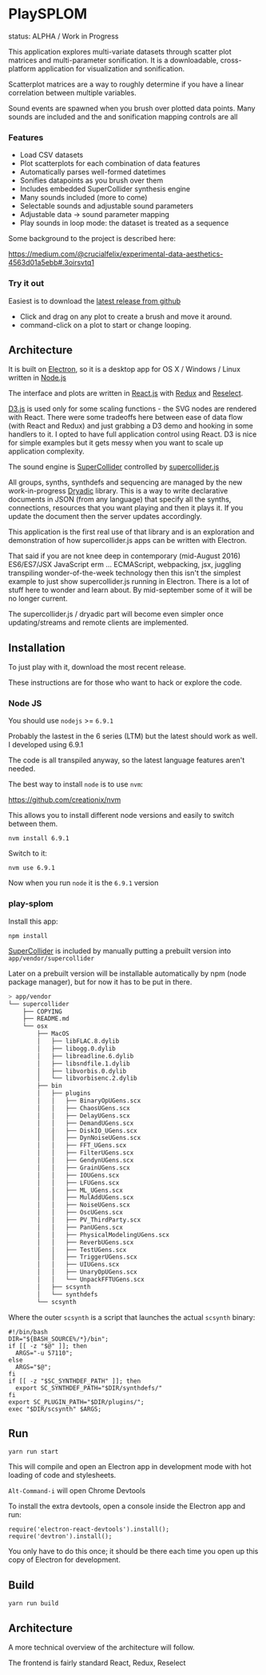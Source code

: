 # PlaySPLOM

status: ALPHA / Work in Progress

This application explores multi-variate datasets through scatter plot matrices and multi-parameter sonification. It is a downloadable, cross-platform application for visualization and sonification.

Scatterplot matrices are a way to roughly determine if you have a linear correlation between multiple variables.

Sound events are spawned when you brush over plotted data points. Many sounds are included and the  and sonification mapping controls are all

### Features

- Load CSV datasets
- Plot scatterplots for each combination of data features
- Automatically parses well-formed datetimes
- Sonifies datapoints as you brush over them
- Includes embedded SuperCollider synthesis engine
- Many sounds included (more to come)
- Selectable sounds and adjustable sound parameters
- Adjustable data -> sound parameter mapping
- Play sounds in loop mode: the dataset is treated as a sequence

Some background to the project is described here:

https://medium.com/@crucialfelix/experimental-data-aesthetics-4563d01a5ebb#.3oirsvtq1

### Try it out

Easiest is to download the [latest release from github](https://github.com/experimentalDataAesthetics/play-splom/releases)

- Click and drag on any plot to create a brush and move it around.
- command-click on a plot to start or change looping.

## Architecture

It is built on [Electron](http://electron.atom.io/), so it is a desktop app for OS X / Windows / Linux written in [Node.js](https://nodejs.org/)

The interface and plots are written in [React.js](https://facebook.github.io/react/) with [Redux](http://redux.js.org/) and [Reselect](https://github.com/reactjs/reselect).

[D3.js](https://d3js.org/) is used only for some scaling functions - the SVG nodes are rendered with React. There were some tradeoffs here between ease of data flow (with React and Redux) and just grabbing a D3 demo and hooking in some handlers to it. I opted to have full application control using React. D3 is nice for simple examples but it gets messy when you want to scale up application complexity.

The sound engine is [SuperCollider](http://supercollider.github.io/) controlled by [supercollider.js](https://github.com/crucialfelix/supercolliderjs)

All groups, synths, synthdefs and sequencing are managed by the new work-in-progress [Dryadic](https://github.com/crucialfelix/dryadic) library. This is a way to write declarative documents in JSON (from any language) that specify all the synths, connections, resources that you want playing and then it plays it. If you update the document then the server updates accordingly.

This application is the first real use of that library and is an exploration and demonstration of how supercollider.js apps can be written with Electron.

That said if you are not knee deep in contemporary (mid-August 2016) ES6/ES7/JSX JavaScript erm ... ECMAScript, webpacking, jsx, juggling transpiling wonder-of-the-week technology then this isn't the simplest example to just show supercollider.js running in Electron. There is a lot of stuff here to wonder and learn about. By mid-september some of it will be no longer current.

The supercollider.js / dryadic part will become even simpler once updating/streams and remote clients are implemented.

## Installation

To just play with it, download the most recent release.

These instructions are for those who want to hack or explore the code.

### Node JS

You should use `nodejs` >= `6.9.1`

Probably the lastest in the 6 series (LTM) but the latest should work as well. I developed using 6.9.1

The code is all transpiled anyway, so the latest language features aren't needed.

The best way to install `node` is to use `nvm`:

https://github.com/creationix/nvm

This allows you to install different node versions and easily to switch between them.

    nvm install 6.9.1

Switch to it:

    nvm use 6.9.1

Now when you run `node` it is the `6.9.1` version

### play-splom

Install this app:

    npm install

[SuperCollider](https://supercollider.github.io) is included by manually putting a prebuilt version into `app/vendor/supercollider`

Later on a prebuilt version will be installable automatically by npm (node package manager), but for now it has to be put in there.

```sh
> app/vendor
└── supercollider
    ├── COPYING
    ├── README.md
    └── osx
        ├── MacOS
        │   ├── libFLAC.8.dylib
        │   ├── libogg.0.dylib
        │   ├── libreadline.6.dylib
        │   ├── libsndfile.1.dylib
        │   ├── libvorbis.0.dylib
        │   └── libvorbisenc.2.dylib
        ├── bin
        │   ├── plugins
        │   │   ├── BinaryOpUGens.scx
        │   │   ├── ChaosUGens.scx
        │   │   ├── DelayUGens.scx
        │   │   ├── DemandUGens.scx
        │   │   ├── DiskIO_UGens.scx
        │   │   ├── DynNoiseUGens.scx
        │   │   ├── FFT_UGens.scx
        │   │   ├── FilterUGens.scx
        │   │   ├── GendynUGens.scx
        │   │   ├── GrainUGens.scx
        │   │   ├── IOUGens.scx
        │   │   ├── LFUGens.scx
        │   │   ├── ML_UGens.scx
        │   │   ├── MulAddUGens.scx
        │   │   ├── NoiseUGens.scx
        │   │   ├── OscUGens.scx
        │   │   ├── PV_ThirdParty.scx
        │   │   ├── PanUGens.scx
        │   │   ├── PhysicalModelingUGens.scx
        │   │   ├── ReverbUGens.scx
        │   │   ├── TestUGens.scx
        │   │   ├── TriggerUGens.scx
        │   │   ├── UIUGens.scx
        │   │   ├── UnaryOpUGens.scx
        │   │   └── UnpackFFTUGens.scx
        │   ├── scsynth
        │   └── synthdefs
        └── scsynth
```

Where the outer `scsynth` is a script that launches the actual `scsynth` binary:

```
#!/bin/bash
DIR="${BASH_SOURCE%/*}/bin";
if [[ -z "$@" ]]; then
  ARGS="-u 57110";
else
  ARGS="$@";
fi
if [[ -z "$SC_SYNTHDEF_PATH" ]]; then
  export SC_SYNTHDEF_PATH="$DIR/synthdefs/"
fi
export SC_PLUGIN_PATH="$DIR/plugins/";
exec "$DIR/scsynth" $ARGS;
```

## Run

    yarn run start

This will compile and open an Electron app in development mode with hot loading of code and stylesheets.

`Alt-Command-i` will open Chrome Devtools

To install the extra devtools, open a console inside the Electron app and run:

```
require('electron-react-devtools').install();
require('devtron').install();
```

You only have to do this once; it should be there each time you open up this copy of Electron for development.

## Build

    yarn run build

## Architecture

A more technical overview of the architecture will follow.

The frontend is fairly standard React, Redux, Reselect
